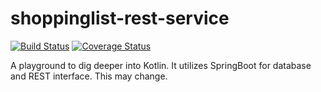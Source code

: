 # shoppinglist-rest-service 
[![Build Status](https://travis-ci.org/cwr10010/shoppinglist-rest-service.svg?branch=master)](https://travis-ci.org/cwr10010/shoppinglist-rest-service)
[![Coverage Status](https://coveralls.io/repos/github/cwr10010/shoppinglist-rest-service/badge.svg?branch=master)](https://coveralls.io/github/cwr10010/shoppinglist-rest-service?branch=master)

A playground to dig deeper into Kotlin. It utilizes SpringBoot for database and REST interface. This may change.


